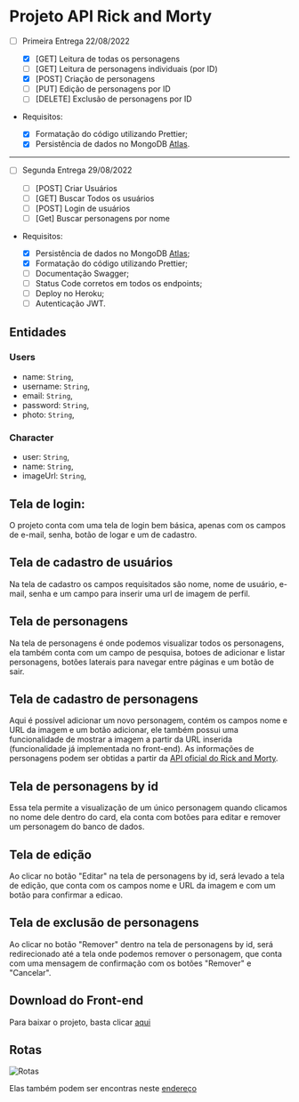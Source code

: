 # Projeto API Rick and Morty

- [ ] Primeira Entrega 22/08/2022

  - [x] [GET] Leitura de todas os personagens
  - [ ] [GET] Leitura de personagens individuais (por ID)
  - [x] [POST] Criação de personagens
  - [ ] [PUT] Edição de personagens por ID
  - [ ] [DELETE] Exclusão de personagens por ID

- Requisitos:

  - [x] Formatação do código utilizando Prettier;
  - [x] Persistência de dados no MongoDB [Atlas](https://account.mongodb.com/account/login).

---

- [ ] Segunda Entrega 29/08/2022

  - [ ] [POST] Criar Usuários
  - [ ] [GET] Buscar Todos os usuários
  - [ ] [POST] Login de usuários
  - [ ] [Get] Buscar personagens por nome

- Requisitos:

  - [x] Persistência de dados no MongoDB [Atlas](https://account.mongodb.com/account/login);
  - [x] Formatação do código utilizando Prettier;
  - [ ] Documentação Swagger;
  - [ ] Status Code corretos em todos os endpoints;
  - [ ] Deploy no Heroku;
  - [ ] Autenticação JWT.

## Entidades

### Users

- name: `String`,
- username: `String`,
- email: `String`,
- password: `String`,
- photo: `String`,

### Character

- user: `String`,
- name: `String`,
- imageUrl: `String`,

## Tela de login:

O projeto conta com uma tela de login bem básica, apenas com os campos de e-mail, senha, botão de logar e um de cadastro.

## Tela de cadastro de usuários

Na tela de cadastro os campos requisitados são nome, nome de usuário, e-mail, senha e um campo para inserir uma url de imagem de perfil.

## Tela de personagens

Na tela de personagens é onde podemos visualizar todos os personagens, ela também conta com um campo de pesquisa, botoes de adicionar e listar personagens, botões laterais para navegar entre páginas e um botão de sair.

## Tela de cadastro de personagens

Aqui é possível adicionar um novo personagem, contém os campos nome e URL da imagem e um botão adicionar, ele também possui uma funcionalidade de mostrar a imagem a partir da URL inserida (funcionalidade já implementada no front-end).
As informações de personagens podem ser obtidas a partir da [API oficial do Rick and Morty](https://rickandmortyapi.com/).

## Tela de personagens by id

Essa tela permite a visualização de um único personagem quando clicamos no nome dele dentro do card, ela conta com botões para editar e remover um personagem do banco de dados.

## Tela de edição

Ao clicar no botão "Editar" na tela de personagens by id, será levado a tela de edição, que conta com os campos nome e URL da imagem e com um botão para confirmar a edicao.

## Tela de exclusão de personagens

Ao clicar no botão "Remover" dentro na tela de personagens by id, será redirecionado até a tela onde podemos remover o personagem, que conta com uma mensagem de confirmação com os botões "Remover" e "Cancelar".

## Download do Front-end

Para baixar o projeto, basta clicar [aqui](https://drive.google.com/file/d/1FAutpdj3nYIuwzfeoLwUOhWmybOvecSi/view?usp=sharing)

## Rotas

![Rotas](https://media.discordapp.net/attachments/798520358977929226/1010842418528137297/api-docs.PNG?width=1245&height=676 'Documentação de Rotas')

Elas também podem ser encontras neste [endereço](https://rick-and-morty-server.herokuapp.com/api-docs)
